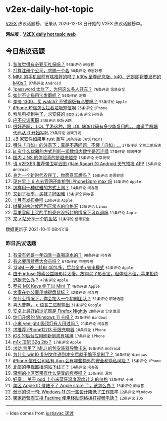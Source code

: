 # v2ex-daily-hot-topic

[V2EX](https://www.v2ex.com/) 热议话题榜，记录从 2020-12-18 日开始的 V2EX 热议话题榜单。

**网站版：[V2EX daily hot topic web](https://boojack.github.io/v2ex-daily-hot-topic-web/)**

## 今日热议话题

<!-- TODAY BEGIN -->

1. [各位觉得有必要买社保吗？](https://www.v2ex.com/t/806939) `93条评论` `问与答`
1. [打算注册个公司，求赐一个名](https://www.v2ex.com/t/806941) `88条评论` `奇思妙想`
1. [MIUI 的手机目前有啥推荐的吗？ k30s 至尊纪念版、k40、还是即将要发布的 k40s？](https://www.v2ex.com/t/806981) `87条评论` `Android`
1. [1password 太烂了，为何这么多人开车？](https://www.v2ex.com/t/806965) `76条评论` `信息安全`
1. [如何不让猫用沙发磨抓？](https://www.v2ex.com/t/806972) `54条评论` `宠物`
1. [差价 1300，买 watch7 不锈钢版有必要吗？](https://www.v2ex.com/t/806940) `53条评论` `Apple`
1. [iPhone 短信怎么拦截垃圾短信啊](https://www.v2ex.com/t/807026) `25条评论` `iPhone`
1. [索尼电视到手了，求安装的 app](https://www.v2ex.com/t/806933) `25条评论` `问与答`
1. [应不应该离职](https://www.v2ex.com/t/807016) `24条评论` `职场话题`
1. [很好奇啊， LOL 手游这种，跟 LOL 端游代码有多少能复用的。。难道手机端代码从 0 开始写吗](https://www.v2ex.com/t/807036) `23条评论` `游戏开发`
1. [JB 家软件如果用 rust 重写](https://www.v2ex.com/t/806945) `18条评论` `JetBrains`
1. [租住「自如」的注意下：真是不遇问题，不懂「自如」...](https://www.v2ex.com/t/807008) `17条评论` `全球工单系统`
1. [js 有什么优雅的方式判断一组数组内数字是否连续](https://www.v2ex.com/t/806938) `17条评论` `前端开发`
1. [国内 JINS 的体验真的是越来越差](https://www.v2ex.com/t/807051) `15条评论` `分享发现`
1. [请 V2EXER 推荐带卫星云图 (Rain Radar) 的 Android 天气预报 APP](https://www.v2ex.com/t/806969) `15条评论` `Android`
1. [身为一个新时代农民工，你愿意冥想吗？](https://www.v2ex.com/t/806932) `15条评论` `奇思妙想`
1. [现在早上 6 点去官网还能抢到 iPhone13pro max 吗](https://www.v2ex.com/t/807050) `14条评论` `Apple`
1. [怎样用一种优雅的方式上网？](https://www.v2ex.com/t/806944) `14条评论` `问与答`
1. [又到了秋季，买袜子好困难](https://www.v2ex.com/t/807056) `13条评论` `问与答`
1. [十月有发布会吗](https://www.v2ex.com/t/807030) `12条评论` `Apple`
1. [树莓派啥时候回到正常点的价格呀](https://www.v2ex.com/t/807024) `12条评论` `Linux`
1. [苹果官网上买的手机壳在没拆封的情况下可以退吗](https://www.v2ex.com/t/807033) `11条评论` `Apple`
1. [来 v 站分享一个钓鱼站](https://www.v2ex.com/t/807032) `11条评论` `信息安全`

数据更新于 2021-10-11 08:41:19

<!-- TODAY END -->

### 昨日热议话题

<!-- YESTERDAY BEGIN -->

1. [有没有老哥一年四季一直喝凉水的？](https://www.v2ex.com/t/806853) `98条评论` `问与答`
1. [有必要再续费大会员吗？](https://www.v2ex.com/t/806822) `67条评论` `哔哩哔哩`
1. [13pM 一晚上耗电 40%多，后台全关+省电模式](https://www.v2ex.com/t/806801) `51条评论` `Apple`
1. [由于 infuse 搜索公益服影片太慢，故购买了影音宝，但体验不佳，苹果拒绝退款怎么办？](https://www.v2ex.com/t/806819) `47条评论` `Apple`
1. [罗技 MX Keys 终于出 Mini 了](https://www.v2ex.com/t/806799) `46条评论` `Apple`
1. [大家在办公室用啥键盘鼠标？](https://www.v2ex.com/t/806808) `32条评论` `问与答`
1. [在什么情况下，你会加入一个初创团队？](https://www.v2ex.com/t/806815) `31条评论` `职场话题`
1. [喜大普奔， c 语言二进制输出](https://www.v2ex.com/t/806816) `31条评论` `Google`
1. [安卓上最好的浏览器是 Firefox Nightly](https://www.v2ex.com/t/806872) `28条评论` `分享发现`
1. [你们升级的 Windows 11 卡吗？](https://www.v2ex.com/t/806890) `25条评论` `Windows`
1. [小米 yeelight 吸顶灯有人用过吗？](https://www.v2ex.com/t/806887) `21条评论` `问与答`
1. [求推荐 iPhone12/13 无限充电器](https://www.v2ex.com/t/806889) `18条评论` `iPhone`
1. [iOS 的后台应用刷新到底有啥用](https://www.v2ex.com/t/806896) `17条评论` `iPhone`
1. [m1x 顶配 32g 2tb？](https://www.v2ex.com/t/806858) `17条评论` `Apple`
1. [求助 禁用了 MIUI 的包安装器导致卡米](https://www.v2ex.com/t/806881) `16条评论` `Android`
1. [为什么 win10 复制文件遇到冲突后就干脆不复制了？](https://www.v2ex.com/t/806871) `16条评论` `Windows`
1. [iPhone 信任公司私有 App 会有哪些额外的安全和隐私风险？](https://www.v2ex.com/t/806820) `15条评论` `iPhone`
1. [北邮的电视直播网站下线了？](https://www.v2ex.com/t/806814) `14条评论` `问与答`
1. [深圳的小区宽带有什么便宜的套餐吗？](https://www.v2ex.com/t/806884) `13条评论` `深圳`
1. [好奇： 关于 pdd 上小米蓝牙温度湿度计 2 的价格](https://www.v2ex.com/t/806832) `13条评论` `小米`
1. [美区 Apple ID 登陆不了 Apple store 了，该怎么办？](https://www.v2ex.com/t/806798) `13条评论` `问与答`
1. [弱弱的说一句: Windows 11 的一些设计降低了工作效率](https://www.v2ex.com/t/806925) `12条评论` `Windows`
1. [哪家运营商支持 Factime 使用移动网络拨打视频电话？](https://www.v2ex.com/t/806880) `12条评论` `iOS`

<!-- YESTERDAY END -->

---

💡 Idea comes from [justjavac 迷渡](https://github.com/justjavac/)
